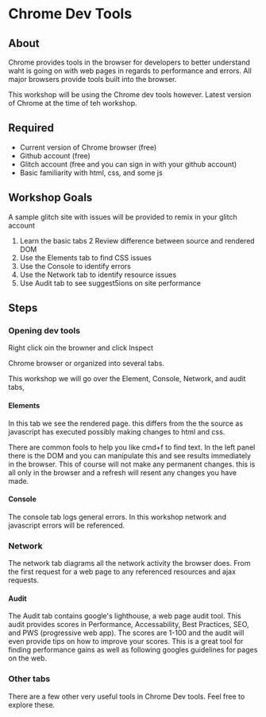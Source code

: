 # Chrome Dev Tools

## About

Chrome provides tools in the browser for developers to better understand waht is going on with web pages in regards to performance and errors. All major browsers provide tools built into the browser.

This workshop will be using the Chrome dev tools however. Latest version of Chrome at the time of teh workshop.

## Required

* Current version of Chrome browser (free)
* Github account (free)
* Glitch account (free and you can sign in with your github account)
* Basic familiarity with html, css, and some js

## Workshop Goals

A sample glitch site with issues will be provided to remix in your glitch account

1. Learn the basic tabs
2 Review difference between source and rendered DOM
2. Use the Elements tab to find  CSS issues
3. Use the Console to identify errors
4. Use the Network tab to identify resource issues
5. Use Audit tab to see suggest5ions on site performance


## Steps

### Opening dev tools

Right click oin the browner and click Inspect

Chrome browser or organized into several tabs.

This workshop we will go over the Element, Console, Network, and audit tabs,

#### Elements

In this tab we see the rendered page. this differs from the the source as javascript has executed possibly making changes to html and css.

There are common fools to help you like cmd+f to find text. In the left panel there is the DOM and you can manipulate this and see results immediately in the browser. This of course will not make any permanent changes. this is all only in the browser and a refresh will resent any changes you have made.

#### Console

The console tab logs general errors. In this workshop network and javascript errors will be referenced.

### Network

The network tab diagrams all the network activity the browser does. From the first request for a web page to any referenced resources and ajax requests.

#### Audit

The Audit tab contains google's lighthouse, a web page audit tool. This audit provides scores in Performance, Accessability, Best Practices, SEO, and PWS (progressive web app). The scores are 1-100 and the audit will even provide tips on how to improve your scores. This is a great tool for finding performance gains as well as following googles guidelines for pages on the web.

### Other tabs

There are a few other very useful tools in Chrome Dev tools. Feel free to explore these.
